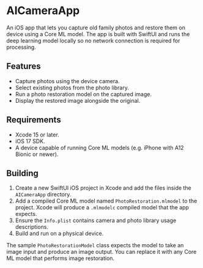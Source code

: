 # AICameraApp

An iOS app that lets you capture old family photos and restore them on device using a Core ML model. The app is built with SwiftUI and runs the deep learning model locally so no network connection is required for processing.

## Features
- Capture photos using the device camera.
- Select existing photos from the photo library.
- Run a photo restoration model on the captured image.
- Display the restored image alongside the original.

## Requirements
- Xcode 15 or later.
- iOS 17 SDK.
- A device capable of running Core ML models (e.g. iPhone with A12 Bionic or newer).

## Building
1. Create a new SwiftUI iOS project in Xcode and add the files inside the `AICameraApp` directory.
2. Add a compiled Core ML model named `PhotoRestoration.mlmodel` to the project. Xcode will produce a `.mlmodelc` compiled model that the app expects.
3. Ensure the `Info.plist` contains camera and photo library usage descriptions.
4. Build and run on a physical device.

The sample `PhotoRestorationModel` class expects the model to take an image input and produce an image output. You can replace it with any Core ML model that performs image restoration.
